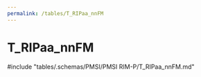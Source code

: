 ```yaml
---
permalink: /tables/T_RIPaa_nnFM
---
```

# T_RIPaa_nnFM
<!-- SPDX-License-Identifier: MPL-2.0 -->

<!-- ATTENTION : Ne pas supprimer ou modifier la ligne ci-dessous -->
#include "tables/.schemas/PMSI/PMSI RIM-P/T_RIPaa_nnFM.md"
<!-- ATTENTION : Ne pas supprimer ou modifier la ligne ci-dessus -->
